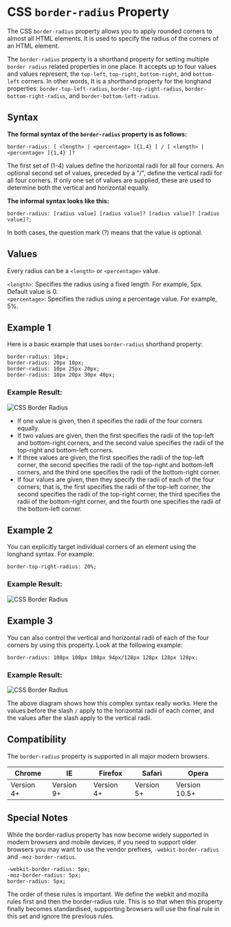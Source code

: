 # CSS `border-radius` Property

The CSS `border-radius` property allows you to apply rounded corners to almost all HTML elements. It is used to specify the radius of the corners of an HTML element.

The `border-radius` property is a shorthand property for setting multiple `border radius` related properties in one place. It accepts up to four values and values represent, the `top-left`, `top-right`, `bottom-right`, and `bottom-left` corners. In other words, It is a shorthand property for the longhand properties: `border-top-left-radius`, `border-top-right-radius`, `border-bottom-right-radius`, and `border-bottom-left-radius`. 

## Syntax

**The formal syntax of the `border-radius` property is as follows:**

```
border-radius: [ <length> | <percentage> ]{1,4} [ / [ <length> | <percentage> ]{1,4} ]? 
```
The first set of (1-4) values define the horizontal radii for all four corners. An optional second set of values, preceded by a "/", define the vertical radii for all four corners. If only one set of values are supplied, these are used to determine both the vertical and horizontal equally.

**The informal syntax looks like this:**

````
border-radius: [radius value] [radius value]? [radius value]? [radius value]?;
````

In both cases, the question mark (?) means that the value is optional.

## Values

Every radius can be a `<length>` or `<percentage>` value. 

`<length>`: Specifies the radius using a fixed length. For example, 5px. Default value is 0.  
`<percentage>`: Specifies the radius using a percentage value. For example, 5%.

## Example 1

Here is a basic example that uses `border-radius` shorthand property:

```
border-radius: 10px;
border-radius: 20px 10px;
border-radius: 10px 25px 20px;
border-radius: 10px 20px 30px 40px;
```

### Example Result:  

![CSS Border Radius](http://www.monalighosh.com/LMD/border-radius1.jpg)

* If one value is given, then it specifies the radii of the four corners equally.
* If two values are given, then the first specifies the radii of the top-left and bottom-right corners, and the second value specifies the radii of the top-right and bottom-left corners. 
* If three values are given, the first specifies the radii of the top-left corner, the second specifies the radii of the top-right and bottom-left corners, and the third one specifies the radii of the bottom-right corner. 
* If four values are given, then they specify the radii of each of the four corners; that is, the first specifies the radii of the top-left corner, the second specifies the radii of the top-right corner, the third specifies the radii of the bottom-right corner, and the fourth one specifies the radii of the bottom-left corner.   

## Example 2

You can explicitly target individual corners of an element using the longhand syntax. For example:

```
border-top-right-radius: 20%;
```

### Example Result:

![CSS Border Radius](http://www.monalighosh.com/LMD/border-radius2.jpg)

## Example 3

You can also control the vertical and horizontal radii of each of the four corners by using this property. Look at the following example: 

```
border-radius: 108px 108px 108px 94px/128px 128px 128px 128px;
```

### Example Result:

![CSS Border Radius](http://www.monalighosh.com/LMD/border-radius3a.jpg)

The above diagram shows how this complex syntax really works. Here the values before the slash `/` apply to the horizontal radii of each corner, and the values after the slash apply to the vertical radii.

## Compatibility

The `border-radius` property is supported in all major modern browsers.

Chrome | IE | Firefox | Safari | Opera
------------ | ------------- | ------------- | ------------- | -------------
Version 4+ | Version 9+ | Version 4+ | Version 5+ | Version 10.5+

## Special Notes

While the border-radius property has now become widely supported in modern browsers and mobile devices, if you need to support older browsers you may want to use the vendor prefixes, `-webkit-border-radius` and `-moz-border-radius`. 

````
-webkit-border-radius: 5px;
-moz-border-radius: 5px;
border-radius: 5px;
````
The order of these rules is important. We define the webkit and mozilla rules first and then the border-radius rule. This is so that when this property finally becomes standardised, supporting browsers will use the final rule in this set and ignore the previous rules. 